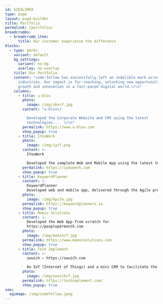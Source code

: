 ```yaml
---
id: bZE9L5RRX
type: page
layout: page-builder
title: Portfolio
permalink: /portfolio/
breadcrumbs:
  - breadcrumb_item:
      title: Our customer experience the difference
blocks:
  - type: perks
    variant: default
    bg_settings:
      variant: no-bg
      overlay: no-overlay
    title: Our Portfolio
    content: "code-fellow has successfully left an indelible mark across various
      industries. Our impact is far-reaching, unlocking new opportunities for
      growth and innovation in a fast-paced digital world.\r\n"
    columns:
      - title: u-blox
        photo:
          image: /img/ubxcf.jpg
        content: "u-blox\r

          Developed the Corporate Website and CMS using the latest
          technologies...  \r\n"
        permalink: https://www.u-blox.com
        show_popup: true
      - title: IYouWork
        photo:
          image: /img/iycf.png
        content: >-
          IYouWork 

          Developed the complete Web and Mobile App using the latest technologies...
        permalink: https://iyouwork.com
        show_popup: true
      - title: KeywordPlanner
        content: |-
          KeywordPlanner
          Developed web and mobile app, delivered through the Agile processes...
        photo:
          image: /img/kpcfw.jpg
        permalink: https://keywordplanners.io
        show_popup: true
      - title: Momin Solutions
        content: |-
          Developed the Web App from scratch for
          https://peoplepermonth.com
        photo:
          image: /img/momincf.jpg
        permalink: https://www.mominsolutions.com
        show_popup: true
      - title: Tech Implement
        content: >-
          swuich – https://swuich.com

          An IoT (Internet of Things) and a mini CRM to facilitate the IoT and Service...
        photo:
          image: /img/swuichcf.jpg
        permalink: https://techimplement.com/
        show_popup: true
seo:
  ogimage: /img/codefellow.jpeg
---
```

